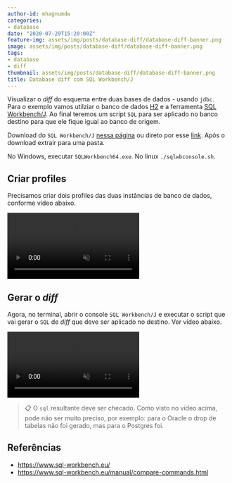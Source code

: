 ```yaml
---
author-id: mhagnumdw
categories:
- database
date: "2020-07-29T15:20:00Z"
feature-img: assets/img/posts/database-diff/database-diff-banner.png
image: assets/img/posts/database-diff/database-diff-banner.png
tags:
- database
- diff
thumbnail: assets/img/posts/database-diff/database-diff-banner.png
title: Database diff com SQL Workbench/J
---
```


Visualizar o _diff_ do esquema entre duas bases de dados - usando `jdbc`. Para o exemplo vamos utilziar o banco de dados [H2](https://www.h2database.com/) e a ferramenta [SQL Workbench/J](https://www.sql-workbench.eu/). Ao final teremos um script `SQL` para ser aplicado no banco destino para que ele fique igual ao banco de origem.

<!--more-->

Download do `SQL Workbench/J` [nessa página](https://www.sql-workbench.eu/downloads.html) ou direto por esse [link](https://www.sql-workbench.eu/Workbench-Build125-with-optional-libs.zip). Após o download extrair para uma pasta.

No Windows, executar `SQLWorkbench64.exe`. No linux `./sqlwbconsole.sh`.

## Criar profiles

Precisamos criar dois profiles das duas instâncias de banco de dados, conforme vídeo abaixo.

<video muted controls style="width=:100%;padding: unset;">
    <source src="{{ site.baseurl }}/assets/img/posts/database-diff/sql-workbench-criar-profiles.mp4" type="video/mp4">
    Your browser does not support the video tag.
</video>

## Gerar o _diff_

Agora, no terminal, abrir o console `SQL Workbench/J` e executar o script que vai gerar o `SQL` de _diff_ que deve ser aplicado no destino. Ver vídeo abaixo.

<video muted controls style="width=:100%;padding: unset;">
    <source src="{{ site.baseurl }}/assets/img/posts/database-diff/sql-workbench-gerar-diff.mp4" type="video/mp4">
    Your browser does not support the video tag.
</video>

> 📋 O `sql` resultante deve ser checado. Como visto no vídeo acima, pode não ser muito preciso, por exemplo: para o Oracle o drop de tabelas não foi gerado, mas para o Postgres foi.

## Referências

- <https://www.sql-workbench.eu/>
- <https://www.sql-workbench.eu/manual/compare-commands.html>
